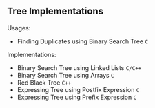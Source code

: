 Tree Implementations
--------------------

Usages:

  * Finding Duplicates using Binary Search Tree `C`

Implementations:

  * Binary Search Tree using Linked Lists `C/C++`
  * Binary Search Tree using Arrays `C`
  * Red Black Tree `C++`
  * Expressing Tree using Postfix Expression `C` 
  * Expressing Tree using Prefix Expression `C` 